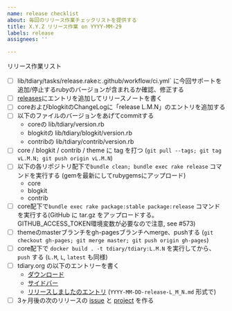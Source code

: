```yaml
---
name: release checklist
about: 毎回のリリース作業チェックリストを提供する
title: X.Y.Z リリース作業 on YYYY-MM-29
labels: release
assignees: ''

---
```


リリース作業リスト
- [ ] lib/tdiary/tasks/release.rake` と `.github/workflow/ci.yml` に今回サポートを追加/停止するrubyのバージョンが含まれるか確認、修正する
- [ ] [releases](https://github.com/tdiary/tdiary-core/releases)にエントリを追加してリリースノートを書く
- [ ] coreおよびblogkitのChangeLogに「release L.M.N」のエントリを追加する
- [ ] 以下のファイルのバージョンをあげてcommitする
  - coreの lib/tdiary/version.rb
  - blogkitの lib/tdiary/blogkit/version.rb
  - contribの lib/tdiary/contrib/version.rb
- [ ] core / blogkit / contrib / theme に tag を打つ (`git pull --tags; git tag vL.M.N; git push origin vL.M.N`)
- [ ] 以下の各リポジトリ配下で`bundle clean; bundle exec rake release` コマンドを実行する (gemを最新にしてrubygemsにアップロード)
  - core
  - blogkit
  - contrib
- [ ] core配下で`bundle exec rake package:stable package:release` コマンドを実行する(GitHub に tar.gz をアップロードする。GITHUB_ACCESS_TOKEN環境変数が必要なので注意, see #573)
- [ ] themeのmasterブランチをgh-pagesブランチへmerge、pushする (`git checkout gh-pages; git merge master; git push origin gh-pages`)
- [ ] core配下で `docker build . -t tdiary/tdiary:L.M.N` を実行してから、`push` する (`L.M`, `L`, `latest` も同様)
- [ ] tdiary.org の以下のエントリーを書く
  - [ダウンロード](https://github.com/tdiary/tdiary.github.io/blob/master/download.md)
  - [サイドバー](https://github.com/tdiary/tdiary.github.io/blob/master/_includes/sidebar.html)
  - [リリースしましたのエントリ](https://github.com/tdiary/tdiary.github.io/tree/master/_posts) (`YYYY-MM-DD-release-L_M_N.md` 形式で)
- [ ] 3ヶ月後の次のリリースの [issue](https://github.com/tdiary/tdiary-core/issues/new) と [project](https://github.com/orgs/tdiary/projects/new) を作る
